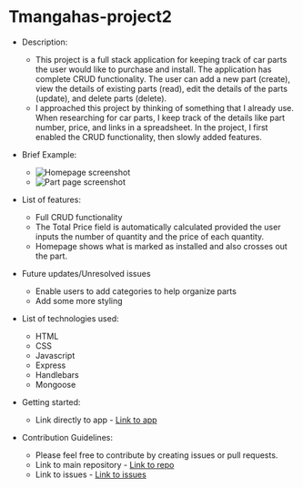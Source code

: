 # Tmangahas-project2

* Description:
    * This project is a full stack application for keeping track of car parts the user would like to purchase and install.  The application has complete CRUD functionality.  The user can add a new part (create), view the details of existing parts (read), edit the details of the parts (update), and delete parts (delete).
    * I approached this project by thinking of something that I already use.  When researching for car parts, I keep track of the details like part number, price, and links in a spreadsheet.  In the project, I first enabled the CRUD functionality, then slowly added features.

* Brief Example:
    * ![Homepage screenshot](https://i.imgur.com/ujcIbju.jpg)
    * ![Part page screenshot](https://i.imgur.com/GVkWryk.jpg)

* List of features:
    * Full CRUD functionality
    * The Total Price field is automatically calculated provided the user inputs the number of quantity and the price of each quantity.
    * Homepage shows what is marked as installed and also crosses out the part.

* Future updates/Unresolved issues
    * Enable users to add categories to help organize parts
    * Add some more styling

* List of technologies used:
    * HTML
    * CSS
    * Javascript
    * Express
    * Handlebars
    * Mongoose

* Getting started:
    * Link directly to app - [Link to app](https://mod-tracker-txm.herokuapp.com/)

* Contribution Guidelines:
    * Please feel free to contribute by creating issues or pull requests.
    * Link to main repository - [Link to repo](https://github.com/xmangahas/Tmangahas-project2)
    * Link to issues - [Link to issues](https://github.com/xmangahas/Tmangahas-project2/issues)



